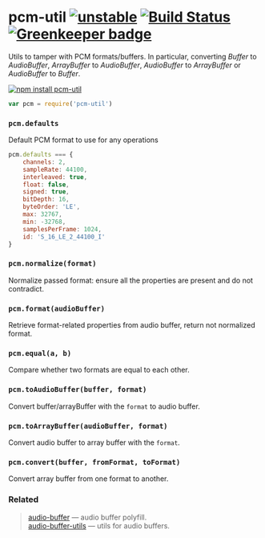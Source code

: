 # pcm-util [![unstable](https://img.shields.io/badge/stability-unstable-green.svg)](http://github.com/badges/stability-badges) [![Build Status](https://img.shields.io/travis/audiojs/pcm-util.svg)](https://travis-ci.org/audiojs/pcm-util) [![Greenkeeper badge](https://badges.greenkeeper.io/audiojs/pcm-util.svg)](https://greenkeeper.io/)

Utils to tamper with PCM formats/buffers. In particular, converting _Buffer_ to _AudioBuffer_, _ArrayBuffer_ to _AudioBuffer_, _AudioBuffer_ to _ArrayBuffer_ or _AudioBuffer_ to _Buffer_.



[![npm install pcm-util](https://nodei.co/npm/pcm-util.png?mini=true)](https://npmjs.org/package/pcm-util/)


```js
var pcm = require('pcm-util')
```

### `pcm.defaults`

Default PCM format to use for any operations

```js
pcm.defaults === {
	channels: 2,
	sampleRate: 44100,
	interleaved: true,
	float: false,
	signed: true,
	bitDepth: 16,
	byteOrder: 'LE',
	max: 32767,
	min: -32768,
	samplesPerFrame: 1024,
	id: 'S_16_LE_2_44100_I'
}
```


### `pcm.normalize(format)`

Normalize passed format: ensure all the properties are present and do not contradict.


### `pcm.format(audioBuffer)`

Retrieve format-related properties from audio buffer, return not normalized format.


### `pcm.equal(a, b)`

Compare whether two formats are equal to each other.


### `pcm.toAudioBuffer(buffer, format)`

Convert buffer/arrayBuffer with the `format` to audio buffer.


### `pcm.toArrayBuffer(audioBuffer, format)`

Convert audio buffer to array buffer with the `format`.


### `pcm.convert(buffer, fromFormat, toFormat)`

Convert array buffer from one format to another.


### Related

> [audio-buffer](https://npmjs.org/package/audio-buffer) — audio buffer polyfill.<br/>
> [audio-buffer-utils](https://npmjs.org/package/audio-buffer-utils) — utils for audio buffers.<br/>
